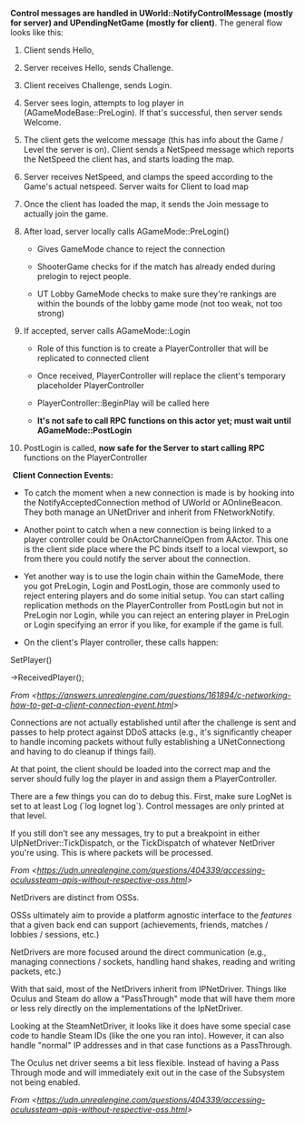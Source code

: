 **Control messages are handled in UWorld::NotifyControlMessage (mostly for server) and UPendingNetGame (mostly for client)**. The general flow looks like this:

1.  Client sends Hello,

2.  Server receives Hello, sends Challenge.

3.  Client receives Challenge, sends Login.

4.  Server sees login, attempts to log player in (AGameModeBase::PreLogin). If that's successful, then server sends Welcome.

5.  The client gets the welcome message (this has info about the Game / Level the server is on). Client sends a NetSpeed message which reports the NetSpeed the client has, and starts loading the map.

6.  Server receives NetSpeed, and clamps the speed according to the Game's actual netspeed. Server waits for Client to load map

7.  Once the client has loaded the map, it sends the Join message to actually join the game.

8.  After load, server locally calls AGameMode::PreLogin()

    - Gives GameMode chance to reject the connection

    - ShooterGame checks for if the match has already ended during prelogin to reject people.

    - UT Lobby GameMode checks to make sure they're rankings are within the bounds of the lobby game mode (not too weak, not too strong)

9.  If accepted, server calls AGameMode::Login

    - Role of this function is to create a PlayerController that will be replicated to connected client

    - Once received, PlayerController will replace the client's temporary placeholder PlayerController

    - PlayerController::BeginPlay will be called here

    - **It's not safe to call RPC functions on this actor yet; must wait until AGameMode::PostLogin**

10. PostLogin is called, **now safe for the Server to start calling RPC** functions on the PlayerController

​ **Client Connection Events:**

- To catch the moment when a new connection is made is by hooking into the NotifyAcceptedConnection method of UWorld or AOnlineBeacon. They both manage an UNetDriver and inherit from FNetworkNotify.

* Another point to catch when a new connection is being linked to a player controller could be OnActorChannelOpen from AActor. This one is the client side place where the PC binds itself to a local viewport, so from there you could notify the server about the connection.

- Yet another way is to use the login chain within the GameMode, there you got PreLogin, Login and PostLogin, those are commonly used to reject entering players and do some initial setup. You can start calling replication methods on the PlayerController from PostLogin but not in PreLogin nor Login, while you can reject an entering player in PreLogin or Login specifying an error if you like, for example if the game is full.

* On the client's Player controller, these calls happen:

SetPlayer()

-&gt;ReceivedPlayer();

_From &lt;<https://answers.unrealengine.com/questions/161894/c-networking-how-to-get-a-client-connection-event.html>&gt;_

Connections are not actually established until after the challenge is sent and passes to help protect against DDoS attacks (e.g., it's significantly cheaper to handle incoming packets without fully establishing a UNetConnectiong and having to do cleanup if things fail).

At that point, the client should be loaded into the correct map and the server should fully log the player in and assign them a PlayerController.

There are a few things you can do to debug this. First, make sure LogNet is set to at least Log (\`log lognet log\`). Control messages are only printed at that level.

If you still don't see any messages, try to put a breakpoint in either UIpNetDriver::TickDispatch, or the TickDispatch of whatever NetDriver you're using. This is where packets will be processed.

_From &lt;<https://udn.unrealengine.com/questions/404339/accessing-oculussteam-apis-without-respective-oss.html>&gt;_

NetDrivers are distinct from OSSs.

OSSs ultimately aim to provide a platform agnostic interface to the _features_ that a given back end can support (achievements, friends, matches / lobbies / sessions, etc.)

NetDrivers are more focused around the direct communication (e.g., managing connections / sockets, handling hand shakes, reading and writing packets, etc.)

With that said, most of the NetDrivers inherit from IPNetDriver. Things like Oculus and Steam do allow a "PassThrough" mode that will have them more or less rely directly on the implementations of the IpNetDriver.

Looking at the SteamNetDriver, it looks like it does have some special case code to handle Steam IDs (like the one you ran into). However, it can also handle "normal" IP addresses and in that case functions as a PassThrough.

The Oculus net driver seems a bit less flexible. Instead of having a Pass Through mode and will immediately exit out in the case of the Subsystem not being enabled.

_From &lt;<https://udn.unrealengine.com/questions/404339/accessing-oculussteam-apis-without-respective-oss.html>&gt;_
